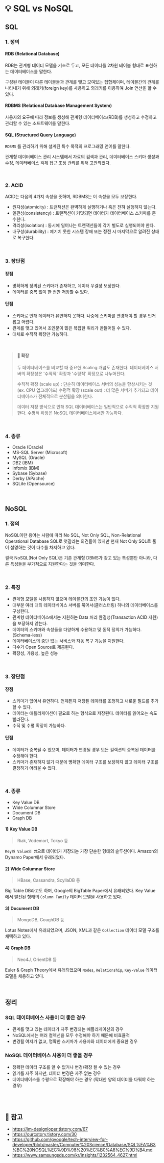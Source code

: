 # 💡 SQL vs NoSQL

## SQL 

### 1. 정의

#### RDB (Relational Database)

RDB는 관계형 데이터 모델을 기초로 두고, 모든 데이터를 2차원 테이블 형태로 표현하는 데이터베이스를 말한다.

구성된 테이블이 다른 테이블들과 관계를 맺고 모여있는 집합체이며, 테이블간의 관계를 나타내기 위해 외래키(foreign key)를 사용하고 외래키를 이용하여 Join 연산을 할 수 있다.

#### RDBMS (Relational Database Management System)

사용자의 요구에 따라 정보를 생성해 관계형 데이터베이스(RDB)를 생성하고 수정하고 관리할 수 있는 소프트웨어를 말한다.

#### SQL (Structured Query Language)

`RDBMS` 를 관리하기 위해 설계된 특수 목적의 프로그래밍 언어를 말한다.

관계형 데이터베이스 관리 시스템에서 자료의 검색과 관리, 데이터베이스 스키마 생성과 수정, 데이터베이스 객체 접근 조정 관리를 위해 고안되었다.

<br/> 

### 2. ACID
ACID는 다음의 4가지 속성을 뜻하며, RDBMS는 이 속성을 모두 보장한다.
- 원자성(atomicity) : 트랜잭션은 완벽하게 실행하거나 혹은 전혀 실행하지 않는다.
- 일관성(consistency) : 트랜잭션이 커밋되면 데이터가 데이터베이스 스키마를 준수한다.
- 격리성(isolation) : 동시에 일어나는 트랜잭션들이 각기 별도로 실행되어야 한다.
- 내구성(durability) : 예기치 못한 시스템 장애 또는 정전 시 마지막으로 알려진 상태로 복구한다.

<br/> 

### 3. 장단점

#### 장점
- 명확하게 정의된 스키마가 존재하고, 데이터 무결성 보장한다.
- 데이터를 중복 없이 한 번만 저장할 수 있다.

#### 단점
- 스키마로 인해 데이터가 유연하지 못하다. 나중에 스키마를 변경해야 할 경우 번거롭고 어렵다.
- 관계를 맺고 있어서 조인문이 많은 복잡한 쿼리가 만들어질 수 있다.
- 대체로 수직적 확장만 가능하다.

<br/>

> #### 🔖 확장 
> 두 데이터베이스를 비교할 때 중요한 Scaling 개념도 존재한다.
> 데이터베이스 서버의 확장성은 '수직적' 확장과 '수평적' 확장으로 나누어진다.
>
> 수직적 확장 (scale up) : 단순히 데이터베이스 서버의 성능을 향상시키는 것 (ex. CPU 업그레이드)
> 수평적 확장 (scale out) : 더 많은 서버가 추가되고 데이터베이스가 전체적으로 분산됨을 의미한다.
>
> 데이터 저장 방식으로 인해 SQL 데이터베이스는 일반적으로 수직적 확장만 지원한다.
> 수평적 확장은 NoSQL 데이터베이스에서만 가능하다.

<br/> 

### 4. 종류

- Oracle (Oracle)
- MS-SQL Server (Microsoft)
- MySQL (Oracle)
- DB2 (IBM)
- Infomix (IBM)
- Sybase (Sybase)
- Derby (APache)
- SQLite (Opensource)

<br/>

## NoSQL

### 1. 정의

NoSQL이란 용어는  사람에 따라 No SQL, Not Only SQL, Non-Relational Operational Database SQL로 엇갈리는 의견들이 있지만 현재 Not Only SQL로 풀어 설명하는 것이 다수를 차지하고 있다.

결국 NoSQL(Not Only SQL)은 기존 관계형 DBMS가 갖고 있는 특성뿐만 아니라, 다른 특성들을 부가적으로 지원한다는 것을 의미한다.

<br/> 

### 2. 특징
- 관계형 모델을 사용하지 않으며 테이블간의 조인 기능이 없다.
- 대부분 여러 대의 데이터베이스 서버를 묶어서(클러스터링) 하나의 데이터베이스를 구성한다.
- 관계형 데이터베이스에서는 지원하는 Data 처리 완결성(Transaction ACID 지원)을 보장하지 않는다.
- 데이터의 스키마와 속성들을 다양하게 수용하고 및 동적 정의가 가능하다. (Schema-less)
- 데이터베이스의 중단 없는 서비스와 자동 복구 기능을 지원한다.
- 다수가 Open Source로 제공된다.
- 확장성, 가용성, 높은 성능

<br/> 

### 3. 장단점

#### 장점
- 스키마가 없어서 유연하다. 언제든지 저장된 데이터를 조정하고 새로운 필드를 추가할 수 있다.
- 데이터는 애플리케이션이 필요로 하는 형식으로 저장된다. 데이터를 읽어오는 속도 빨라진다.
- 수직 및 수평 확장이 가능하다.

#### 단점
- 데이터가 중복될 수 있으며, 데이터가 변경될 경우 모든 컬렉션의 중복된 데이터를 수정해야 한다.
- 스키마가 존재하지 않기 때문에 명확한 데이터 구조를 보장하지 않고 데이터 구조를 결정하기 어려울 수 있다.

<br/> 

### 4. 종류

- Key Value DB
- Wide Columnar Store
- Document DB
- Graph DB

#### 1) Key Value DB
> Riak, Vodemort, Tokyo 등

`Key와 Value의 쌍`으로 데이터가 저장되는 가장 단순한 형태의 솔루션이다.
Amazon의 Dynamo Paper에서 유래되었다. 


#### 2) Wide Columnar Store
> HBase, Cassandra, ScyllaDB 등

Big Table DB라고도 하며, Google의 BigTable Paper에서 유래되었다. 
Key Value 에서 발전된 형태의 `Column Family` 데이터 모델을 사용하고 있다.


#### 3) Document DB
> MongoDB, CoughDB 등

Lotus Notes에서 유래되었으며, JSON, XML과 같은 `Collection` 데이터 모델 구조를 채택하고 있다. 

#### 4) Graph DB
> Neo4J, OrientDB 등

Euler & Graph Theory에서 유래되었으며 `Nodes`, `Relationship`, `Key-Value` 데이터 모델을 채용하고 있다. 

<br/>

## 정리 
### SQL 데이터베이스 사용이 더 좋은 경우

- 관계를 맺고 있는 데이터가 자주 변경되는 애플리케이션의 경우
- NoSQL에서는 여러 컬렉션을 모두 수정해야 하기 때문에 비효율적
- 변경될 여지가 없고, 명확한 스키마가 사용자와 데이터에게 중요한 경우


### NoSQL 데이터베이스 사용이 더 좋을 경우

- 정확한 데이터 구조를 알 수 없거나 변경/확장 될 수 있는 경우
- 읽기를 자주 하지만, 데이터 변경은 자주 없는 경우
- 데이터베이스를 수평으로 확장해야 하는 경우 (막대한 양의 데이터를 다뤄야 하는 경우)

<br/><br/> 

## 🔖 참고
- https://im-designloper.tistory.com/67
- https://ourcstory.tistory.com/30
- https://github.com/gyoogle/tech-interview-for-developer/blob/master/Computer%20Science/Database/SQL%EA%B3%BC%20NOSQL%EC%9D%98%20%EC%B0%A8%EC%9D%B4.md
- https://www.samsungsds.com/kr/insights/1232564_4627.html
